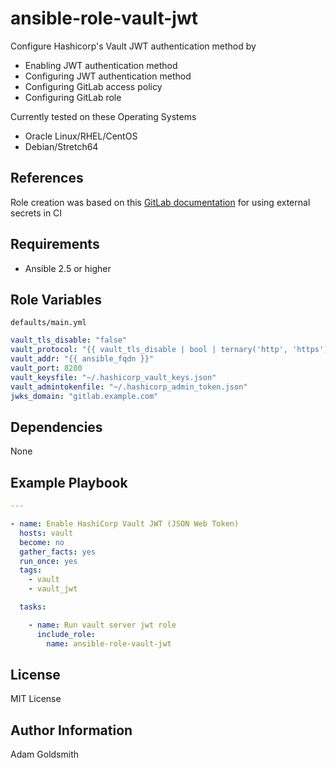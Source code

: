 # ansible-role-vault-jwt

Configure Hashicorp's Vault JWT authentication method by
* Enabling JWT authentication method
* Configuring JWT authentication method
* Configuring GitLab access policy
* Configuring GitLab role

Currently tested on these Operating Systems
* Oracle Linux/RHEL/CentOS
* Debian/Stretch64

## References

Role creation was based on this [GitLab documentation](https://docs.gitlab.com/ee/ci/secrets/) for using external secrets in CI

## Requirements

* Ansible 2.5 or higher

## Role Variables

`defaults/main.yml`
```yaml
vault_tls_disable: "false"                                                      # Choose whether to disable TLS for vault connections (not advised)
vault_protocol: "{{ vault_tls_disable | bool | ternary('http', 'https') }}"     # HTTP/HTTPS connection to Vault service - default HTTPS
vault_addr: "{{ ansible_fqdn }}"                                                # Vault listener address
vault_port: 8200                                                                # Vault listener port
vault_keysfile: "~/.hashicorp_vault_keys.json"                                  # Local file storing master key shards
vault_admintokenfile: "~/.hashicorp_admin_token.json"                           # Local file storing admin token
jwks_domain: "gitlab.example.com"                                               # Name of GitLab domain
```

## Dependencies

None

## Example Playbook

```yaml
---

- name: Enable HashiCorp Vault JWT (JSON Web Token)
  hosts: vault
  become: no
  gather_facts: yes
  run_once: yes
  tags:
    - vault
    - vault_jwt

  tasks:

    - name: Run vault server jwt role
      include_role:
        name: ansible-role-vault-jwt
```

## License

MIT License

## Author Information

Adam Goldsmith
